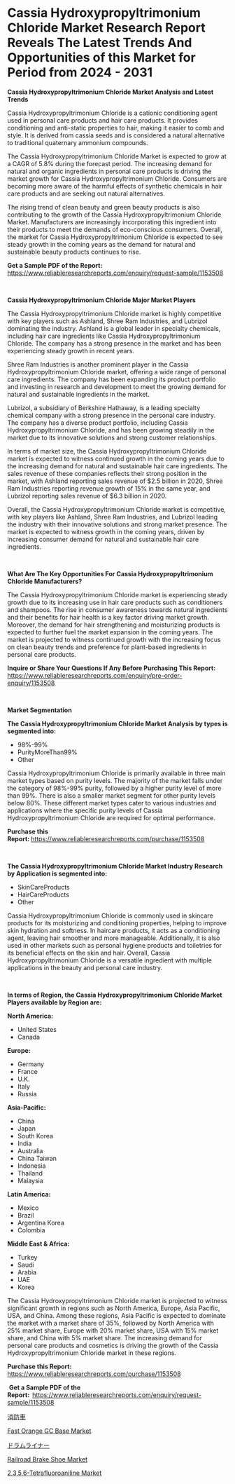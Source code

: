 <p><h1>Cassia Hydroxypropyltrimonium Chloride Market Research Report Reveals The Latest Trends And Opportunities of this Market for Period from 2024 - 2031</h1></p><p><strong>Cassia Hydroxypropyltrimonium Chloride Market Analysis and Latest Trends</strong></p>
<p><p>Cassia Hydroxypropyltrimonium Chloride is a cationic conditioning agent used in personal care products and hair care products. It provides conditioning and anti-static properties to hair, making it easier to comb and style. It is derived from cassia seeds and is considered a natural alternative to traditional quaternary ammonium compounds.</p><p>The Cassia Hydroxypropyltrimonium Chloride Market is expected to grow at a CAGR of 5.8% during the forecast period. The increasing demand for natural and organic ingredients in personal care products is driving the market growth for Cassia Hydroxypropyltrimonium Chloride. Consumers are becoming more aware of the harmful effects of synthetic chemicals in hair care products and are seeking out natural alternatives.</p><p>The rising trend of clean beauty and green beauty products is also contributing to the growth of the Cassia Hydroxypropyltrimonium Chloride Market. Manufacturers are increasingly incorporating this ingredient into their products to meet the demands of eco-conscious consumers. Overall, the market for Cassia Hydroxypropyltrimonium Chloride is expected to see steady growth in the coming years as the demand for natural and sustainable beauty products continues to rise.</p></p>
<p><strong>Get a Sample PDF of the Report:&nbsp;</strong> <a href="https://www.reliableresearchreports.com/enquiry/request-sample/1153508">https://www.reliableresearchreports.com/enquiry/request-sample/1153508</a></p>
<p>&nbsp;</p>
<p><strong>Cassia Hydroxypropyltrimonium Chloride Major Market Players</strong></p>
<p><p>The Cassia Hydroxypropyltrimonium Chloride market is highly competitive with key players such as Ashland, Shree Ram Industries, and Lubrizol dominating the industry. Ashland is a global leader in specialty chemicals, including hair care ingredients like Cassia Hydroxypropyltrimonium Chloride. The company has a strong presence in the market and has been experiencing steady growth in recent years. </p><p>Shree Ram Industries is another prominent player in the Cassia Hydroxypropyltrimonium Chloride market, offering a wide range of personal care ingredients. The company has been expanding its product portfolio and investing in research and development to meet the growing demand for natural and sustainable ingredients in the market.</p><p>Lubrizol, a subsidiary of Berkshire Hathaway, is a leading specialty chemical company with a strong presence in the personal care industry. The company has a diverse product portfolio, including Cassia Hydroxypropyltrimonium Chloride, and has been growing steadily in the market due to its innovative solutions and strong customer relationships.</p><p>In terms of market size, the Cassia Hydroxypropyltrimonium Chloride market is expected to witness continued growth in the coming years due to the increasing demand for natural and sustainable hair care ingredients. The sales revenue of these companies reflects their strong position in the market, with Ashland reporting sales revenue of $2.5 billion in 2020, Shree Ram Industries reporting revenue growth of 15% in the same year, and Lubrizol reporting sales revenue of $6.3 billion in 2020.</p><p>Overall, the Cassia Hydroxypropyltrimonium Chloride market is competitive, with key players like Ashland, Shree Ram Industries, and Lubrizol leading the industry with their innovative solutions and strong market presence. The market is expected to witness growth in the coming years, driven by increasing consumer demand for natural and sustainable hair care ingredients.</p></p>
<p>&nbsp;</p>
<p><strong>What Are The Key Opportunities For Cassia Hydroxypropyltrimonium Chloride Manufacturers?</strong></p>
<p><p>The Cassia Hydroxypropyltrimonium Chloride market is experiencing steady growth due to its increasing use in hair care products such as conditioners and shampoos. The rise in consumer awareness towards natural ingredients and their benefits for hair health is a key factor driving market growth. Moreover, the demand for hair strengthening and moisturizing products is expected to further fuel the market expansion in the coming years. The market is projected to witness continued growth with the increasing focus on clean beauty trends and preference for plant-based ingredients in personal care products.</p></p>
<p><strong>Inquire or Share Your Questions If Any Before Purchasing This Report:</strong> <a href="https://www.reliableresearchreports.com/enquiry/pre-order-enquiry/1153508">https://www.reliableresearchreports.com/enquiry/pre-order-enquiry/1153508</a></p>
<p>&nbsp;</p>
<p><strong>Market Segmentation</strong></p>
<p><strong>The Cassia Hydroxypropyltrimonium Chloride Market Analysis by types is segmented into:</strong></p>
<p><ul><li>98%-99%</li><li>PurityMoreThan99%</li><li>Other</li></ul></p>
<p><p>Cassia Hydroxypropyltrimonium Chloride is primarily available in three main market types based on purity levels. The majority of the market falls under the category of 98%-99% purity, followed by a higher purity level of more than 99%. There is also a smaller market segment for other purity levels below 80%. These different market types cater to various industries and applications where the specific purity levels of Cassia Hydroxypropyltrimonium Chloride are required for optimal performance.</p></p>
<p><strong>Purchase this Report:&nbsp;</strong><a href="https://www.reliableresearchreports.com/purchase/1153508">https://www.reliableresearchreports.com/purchase/1153508</a></p>
<p>&nbsp;</p>
<p><strong>The Cassia Hydroxypropyltrimonium Chloride Market Industry Research by Application is segmented into:</strong></p>
<p><ul><li>SkinCareProducts</li><li>HairCareProducts</li><li>Other</li></ul></p>
<p><p>Cassia Hydroxypropyltrimonium Chloride is commonly used in skincare products for its moisturizing and conditioning properties, helping to improve skin hydration and softness. In haircare products, it acts as a conditioning agent, leaving hair smoother and more manageable. Additionally, it is also used in other markets such as personal hygiene products and toiletries for its beneficial effects on the skin and hair. Overall, Cassia Hydroxypropyltrimonium Chloride is a versatile ingredient with multiple applications in the beauty and personal care industry.</p></p>
<p>&nbsp;</p>
<p><strong>In terms of Region, the Cassia Hydroxypropyltrimonium Chloride Market Players available by Region are:</strong></p>
<p>
    <p> <strong> North America: </strong>
        <ul>
            <li>United States</li>
            <li>Canada</li>
        </ul>
        </p> 
    <p> <strong> Europe: </strong>
        <ul>
            <li>Germany</li>
            <li>France</li>
            <li>U.K.</li>
            <li>Italy</li>
            <li>Russia</li>
        </ul>
        </p> 
    <p> <strong> Asia-Pacific: </strong>
        <ul>
            <li>China</li>
            <li>Japan</li>
            <li>South Korea</li>
            <li>India</li>
            <li>Australia</li>
            <li>China Taiwan</li>
            <li>Indonesia</li>
            <li>Thailand</li>
            <li>Malaysia</li>
        </ul>
        </p> 
    <p> <strong> Latin America: </strong>
        <ul>
            <li>Mexico</li>
            <li>Brazil</li>
            <li>Argentina Korea</li>
            <li>Colombia</li>
        </ul>
        </p> 
    <p> <strong> Middle East & Africa: </strong>
        <ul>
            <li>Turkey</li>
            <li>Saudi</li>
            <li>Arabia</li>
            <li>UAE</li>
            <li>Korea</li>
        </ul>
    </p>
    </p>
<p><p>The Cassia Hydroxypropyltrimonium Chloride market is projected to witness significant growth in regions such as North America, Europe, Asia Pacific, USA, and China. Among these regions, Asia Pacific is expected to dominate the market with a market share of 35%, followed by North America with 25% market share, Europe with 20% market share, USA with 15% market share, and China with 5% market share. The increasing demand for personal care products and cosmetics is driving the growth of the Cassia Hydroxypropyltrimonium Chloride market in these regions.</p></p>
<p><strong>Purchase this Report: </strong><a href="https://www.reliableresearchreports.com/purchase/1153508">https://www.reliableresearchreports.com/purchase/1153508</a></p>
<p>&nbsp;<strong>Get a Sample PDF of the Report:&nbsp;&nbsp;</strong><a href="https://www.reliableresearchreports.com/enquiry/request-sample/1153508">https://www.reliableresearchreports.com/enquiry/request-sample/1153508</a></p>
<p><strong></strong></p>
<p><p><a href="https://github.com/adcxff01450218/Market-Research-Report-List-1/blob/main/8780855190062.md">消防車</a></p><p><a href="https://github.com/Whitneyboyettebo9kiw7yr13/Market-Research-Report-List-1/blob/main/fast-orange-gc-base-market.md">Fast Orange GC Base Market</a></p><p><a href="https://github.com/xnljig2898992/Market-Research-Report-List-1/blob/main/9287910190061.md">ドラムライナー</a></p><p><a href="https://issuu.com/reportprime-2/docs/railroad-brake-shoe-market-size-2030.pptx">Railroad Brake Shoe Market</a></p><p><a href="https://view.publitas.com/reportprime-1/global-23-56-tetrafluoroaniline-market-size-and-market-trends-insights-and-projections-from-2023-to-2030/">2,3,5,6-Tetrafluoroaniline Market</a></p></p>